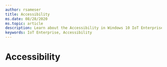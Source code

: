 ```yaml
---
author: rsameser
title: Accessibility
ms.date: 08/28/2020
ms.topic: article
description: Learn about the Accessibility in Windows 10 IoT Enterprise.
keywords: IoT Enterprise, Accessibility
---
```


# Accessibility
